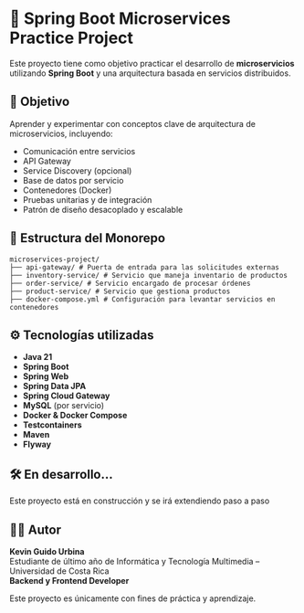 # 🧪 Spring Boot Microservices Practice Project

Este proyecto tiene como objetivo practicar el desarrollo de **microservicios** utilizando **Spring Boot** y una arquitectura basada en servicios distribuidos.

## 🚀 Objetivo

Aprender y experimentar con conceptos clave de arquitectura de microservicios, incluyendo:

- Comunicación entre servicios
- API Gateway
- Service Discovery (opcional)
- Base de datos por servicio
- Contenedores (Docker)
- Pruebas unitarias y de integración
- Patrón de diseño desacoplado y escalable
  

## 🧱 Estructura del Monorepo
 ``` 
microservices-project/
├── api-gateway/ # Puerta de entrada para las solicitudes externas
├── inventory-service/ # Servicio que maneja inventario de productos
├── order-service/ # Servicio encargado de procesar órdenes
├── product-service/ # Servicio que gestiona productos
├── docker-compose.yml # Configuración para levantar servicios en contenedores
 ```

## ⚙️ Tecnologías utilizadas

- **Java 21**
- **Spring Boot**
- **Spring Web**
- **Spring Data JPA**
- **Spring Cloud Gateway**
- **MySQL** (por servicio)
- **Docker & Docker Compose**
- **Testcontainers**
- **Maven**
- **Flyway**

## 🛠️ En desarrollo...

Este proyecto está en construcción y se irá extendiendo paso a paso

## 👨‍💻 Autor

**Kevin Guido Urbina**  
Estudiante de último año de Informática y Tecnología Multimedia – Universidad de Costa Rica  
**Backend y Frontend Developer**

Este proyecto es únicamente con fines de práctica y aprendizaje.
